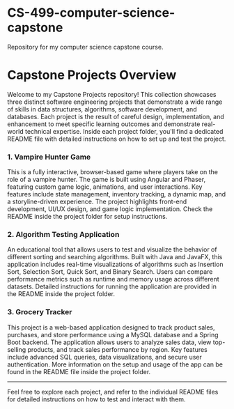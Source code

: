 # CS-499-computer-science-capstone
Repository for my computer science capstone course.



# Capstone Projects Overview

Welcome to my Capstone Projects repository! This collection showcases three distinct software engineering projects that demonstrate a wide range of skills in data structures, algorithms, software development, and databases. Each project is the result of careful design, implementation, and enhancement to meet specific learning outcomes and demonstrate real-world technical expertise. Inside each project folder, you'll find a dedicated README file with detailed instructions on how to set up and test the project.

### 1. **Vampire Hunter Game**
This is a fully interactive, browser-based game where players take on the role of a vampire hunter. The game is built using Angular and Phaser, featuring custom game logic, animations, and user interactions. Key features include state management, inventory tracking, a dynamic map, and a storyline-driven experience. The project highlights front-end development, UI/UX design, and game logic implementation. Check the README inside the project folder for setup instructions.

### 2. **Algorithm Testing Application**
An educational tool that allows users to test and visualize the behavior of different sorting and searching algorithms. Built with Java and JavaFX, this application includes real-time visualizations of algorithms such as Insertion Sort, Selection Sort, Quick Sort, and Binary Search. Users can compare performance metrics such as runtime and memory usage across different datasets. Detailed instructions for running the application are provided in the README inside the project folder.

### 3. **Grocery Tracker**
This project is a web-based application designed to track product sales, purchases, and store performance using a MySQL database and a Spring Boot backend. The application allows users to analyze sales data, view top-selling products, and track sales performance by region. Key features include advanced SQL queries, data visualizations, and secure user authentication. More information on the setup and usage of the app can be found in the README file inside the project folder.

---

Feel free to explore each project, and refer to the individual README files for detailed instructions on how to test and interact with them.


